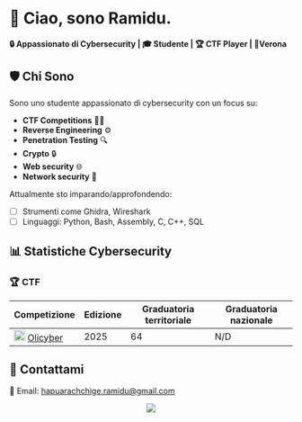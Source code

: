 # 👋 Ciao, sono Ramidu. 

**🔒 Appassionato di Cybersecurity | 🎓 Studente | 🏆 CTF Player | 📍Verona**

## 🛡️ Chi Sono

Sono uno studente appassionato di cybersecurity con un focus su:
- **CTF Competitions** 🏴‍☠️
- **Reverse Engineering** ⚙️
- **Penetration Testing** 🔍
- **Crypto** 🔒
- **Web security** 🌐
- **Network security** 🛜

Attualmente sto imparando/approfondendo:
- [ ] Strumenti come Ghidra, Wireshark
- [ ] Linguaggi: Python, Bash, Assembly, C, C++, SQL

## 📊 Statistiche Cybersecurity

### 🏆 CTF 

<!-- Sostituisci con i tuoi dati reali -->
| Competizione | Edizione | Graduatoria territoriale|Graduatoria nazionale|
|-------------------|-------------|-----------------|---------------------|
|<img src="https://olicyber.it/favicon-16x16.png" width=20>  [ Olicyber](https://olicyber.it)| 2025|64|N/D|



## 💬 Contattami

📧 Email: hapuarachchige.ramidu@gmail.com  

<div align="center">
  <img src="https://media3.giphy.com/media/v1.Y2lkPTc5MGI3NjExYmR1N2Zjcnl6NTRwZnM5YmNuaTc3YWd4NzVwMzU1eHI5Y3UxNXgyMSZlcD12MV9pbnRlcm5hbF9naWZfYnlfaWQmY3Q9Zw/78XCFBGOlS6keY1Bil/giphy.gif"  />
</div>

###
